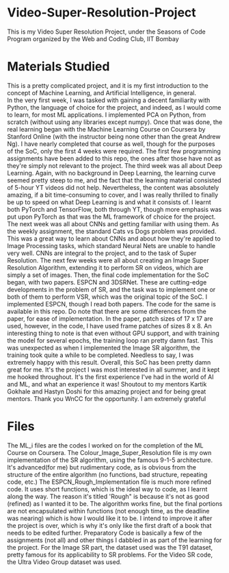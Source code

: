 # Video-Super-Resolution-Project
This is my Video Super Resolution Project, under the Seasons of Code Program organized by the Web and Coding Club, IIT Bombay

# Materials Studied
This is a pretty complicated project, and it is my first introduction to the concept of Machine Learning, and Artificial Intelligence, in general.  
In the very first week, I was tasked with gaining a decent familiarity with Python, the language of choice for the project, and indeed, as I would come to learn, for most ML applications. I implemented PCA on Python, from scratch (without using any libraries except numpy). 
Once that was done, the real learning began with the Machine Learning Course on Coursera by Stanford Online (with the instructor being none other than the great Andrew Ng). I have nearly completed that course as well, though for the purposes of the SoC, only the first 4 weeks were required. The first few programming assignments have been added to this repo, the ones after those have not as they're simply not relevant to the project.
The third week was all about Deep Learning. Again, with no background in Deep Learning, the learning curve seemed pretty steep to me, and the fact that the learning material consisted of 5-hour YT videos did not help. Nevertheless, the content was absolutely amazing, if a bit time-consuming to cover, and I was really thrilled to finally be up to speed on what Deep Learning is and what it consists of. I learnt both PyTorch and TensorFlow, both through YT, though more emphasis was put upon PyTorch as that was the ML framework of choice for the project.
The next week was all about CNNs and getting familiar with using them. As the weekly assignment, the standard Cats vs Dogs problem was provided. This was a great way to learn about CNNs and about how they're applied to Image Processing tasks, which standard Neural Nets are unable to handle very well. CNNs are integral to the project, and to the task of Super Resolution.
The next few weeks were all about creating an Image Super Resolution Algorithm, extending it to perform SR on videos, which are simply a set of images.
Then, the final code implementation for the SoC began, with two papers. ESPCN and 3DSRNet. These are cutting-edge developments in the problem of SR, and the task was to implement one or both of them to perform VSR, which was the original topic of the SoC. I implemented ESPCN, though I read both papers. The code for the same is available in this repo. Do note that there are some differences from the paper, for ease of implementation. In the paper, patch sizes of 17 x 17 are used, however, in the code, I have used frame patches of sizes 8 x 8.
An interesting thing to note is that even without GPU support, and with training the model for several epochs, the training loop ran pretty damn fast. This was unexpected as when I implemented the Image SR algorithm, the training took quite a while to be completed. Needless to say, I was extremely happy with this result.
Overall, this SoC has been pretty damn great for me. It's the project I was most interested in all summer, and it kept me hooked throughout. It's the first experience I've had in the world of AI and ML, and what an experience it was! Shoutout to my mentors Kartik Gokhale and Hastyn Doshi for this amazing project and for being great mentors. Thank you WnCC for the opportunity. I am extremely grateful

# Files
The ML_i files are the codes I worked on for the completion of the ML Course on Coursera.
The Colour_Image_Super_Resolution file is my own implementation of the SR algorithm, using the famous 9-1-5 architecture. It's advanced(for me) but rudimentary code, as is obvious from the structure of the entire algorithm (no functions, bad structure, repeating code, etc.)
The ESPCN_Rough_Implementation file is much more refined code. It uses short functions, which is the ideal way to code, as I learnt along the way. The reason it's titled 'Rough" is because it's not as good (refined) as I wanted it to be. The algorithm works fine, but the final portions are not encapsulated within functions (not enough time, as the deadline was nearing) which is how I would like it to be. I intend to improve it after the project is over, which is why it's only like the first draft of a book that needs to be edited further.
Preparatory Code is basically a few of the assignments (not all) and other things I dabbled in as part of the learning for the project.
For the Image SR part, the dataset used was the T91 dataset, pretty famous for its applicability to SR problems.
For the Video SR code, the Ultra Video Group dataset was used.
